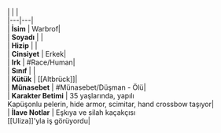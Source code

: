 |  |  |<br>|---|---|<br>| **İsim** | Warbrof|<br>| **Soyadı** | |<br>| **Hizip** | |<br>| **Cinsiyet** | Erkek|<br>| **Irk** | #Race/Human|<br>| **Sınıf** | |<br>| **Kütük** | [[Altbrück]]|<br>| **Münasebet** | #Münasebet/Düşman - Ölü|<br>| **Karakter Betimi** | 35 yaşlarında, yapılı<br>Kapüşonlu pelerin, hide armor, scimitar, hand crossbow taşıyor|<br>| **İlave Notlar** | Eşkıya ve silah kaçakçısı<br>[[Uliza]]'yla iş görüyordu|<br>